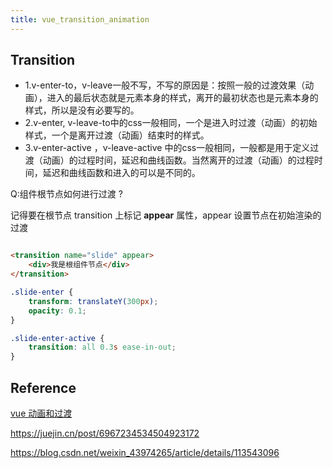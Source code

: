 ```yaml
---
title: vue_transition_animation
---
```


## Transition

- 1.v-enter-to，v-leave一般不写，不写的原因是：按照一般的过渡效果（动画），进入的最后状态就是元素本身的样式，离开的最初状态也是元素本身的样式，所以是没有必要写的。
- 2.v-enter, v-leave-to中的css一般相同，一个是进入时过渡（动画）的初始样式，一个是离开过渡（动画）结束时的样式。
- 3.v-enter-active ，v-leave-active 中的css一般相同，一般都是用于定义过渡（动画）的过程时间，延迟和曲线函数。当然离开的过渡（动画）的过程时间，延迟和曲线函数和进入的可以是不同的。

Q:组件根节点如何进行过渡 ?

记得要在根节点 transition 上标记 **appear** 属性，appear 设置节点在初始渲染的过渡

```html

<transition name="slide" appear>
    <div>我是根组件节点</div>
</transition>
```

```css
.slide-enter {
    transform: translateY(300px);
    opacity: 0.1;
}

.slide-enter-active {
    transition: all 0.3s ease-in-out;
}
```

## Reference

[vue 动画和过渡](https://codeantenna.com/a/lynpZ3utKZ)

https://juejin.cn/post/6967234534504923172

https://blog.csdn.net/weixin_43974265/article/details/113543096

